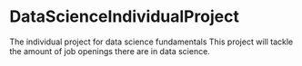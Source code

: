 # DataScienceIndividualProject
The individual project for data science fundamentals
This project will tackle the amount of job openings there are in data science.
